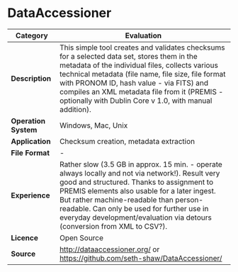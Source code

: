 # DataAccessioner

| Category | Evaluation |
| --- | --- |
| **Description** | This simple tool creates and validates checksums for a selected data set, stores them in the metadata of the individual files, collects various technical metadata (file name, file size, file format with PRONOM ID, hash value - via FITS) and compiles an XML metadata file from it (PREMIS - optionally with Dublin Core v 1.0, with manual addition). |
| **Operation System** | Windows, Mac, Unix  |
| **Application** | Checksum creation, metadata extraction |
| **File Format** | - |
| **Experience** | Rather slow (3.5 GB in approx. 15 min. - operate always locally and not via network!). Result very good and structured. Thanks to assignment to PREMIS elements also usable for a later ingest. But rather machine-readable than person-readable. Can only be used for further use in everyday development/evaluation via detours (conversion from XML to CSV?). |
| **Licence** | Open Source |
| **Source** | http://dataaccessioner.org/ or https://github.com/seth-shaw/DataAccessioner/ |
